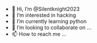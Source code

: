 - 👋 Hi, I’m @Silentknight2023
- 👀 I’m interested in hacking
- 🌱 I’m currently learning python 
- 💞️ I’m looking to collaborate on ...
- 📫 How to reach me ...

<!---
Silentknight2023/Silentknight2023 is a ✨ special ✨ repository because its `README.md` (this file) appears on your GitHub profile.
You can click the Preview link to take a look at your changes.
--->
